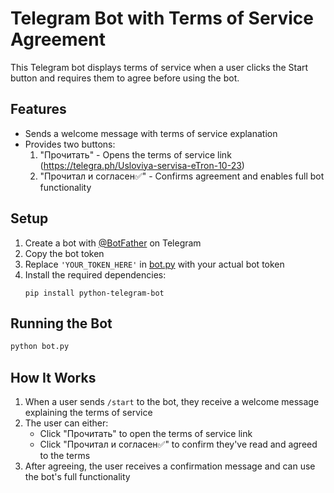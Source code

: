 # Telegram Bot with Terms of Service Agreement

This Telegram bot displays terms of service when a user clicks the Start button and requires them to agree before using the bot.

## Features

- Sends a welcome message with terms of service explanation
- Provides two buttons:
  1. "Прочитать" - Opens the terms of service link (https://telegra.ph/Usloviya-servisa-eTron-10-23)
  2. "Прочитал и согласен✅" - Confirms agreement and enables full bot functionality

## Setup

1. Create a bot with [@BotFather](https://t.me/BotFather) on Telegram
2. Copy the bot token
3. Replace `'YOUR_TOKEN_HERE'` in [bot.py](file:///Users/nikitakurlov/eToro/bot.py) with your actual bot token
4. Install the required dependencies:
   ```
   pip install python-telegram-bot
   ```

## Running the Bot

```bash
python bot.py
```

## How It Works

1. When a user sends `/start` to the bot, they receive a welcome message explaining the terms of service
2. The user can either:
   - Click "Прочитать" to open the terms of service link
   - Click "Прочитал и согласен✅" to confirm they've read and agreed to the terms
3. After agreeing, the user receives a confirmation message and can use the bot's full functionality